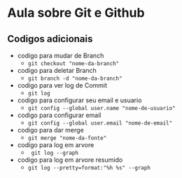 # Aula sobre Git e Github

## Codigos adicionais
* codigo para mudar de Branch
    * `git checkout "nome-da-branch"`
* codigo para deletar Branch
    * `git branch -d "nome-da-branch"`
* codigo para ver log de Commit 
    * `git log`
* codigo para configurar seu email e usuario
    * `git config --global user.name "nome-de-usuario"`
* codigo para configurar email
    * `git config --global user.email "nome-de-email"`
* codigo para dar merge
    * `git merge "nome-da-fonte"`
* codigo para log em arvore
    * ` git log --graph`
* codigo para log em arvore resumido
    * `git log --pretty=format:"%h %s" --graph`
